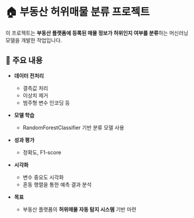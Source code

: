 # 🏠 부동산 허위매물 분류 프로젝트

이 프로젝트는 **부동산 플랫폼에 등록된 매물 정보가 허위인지 여부를 분류**하는 머신러닝 모델을 개발한 작업입니다.

## 📌 주요 내용

- **데이터 전처리**  
  - 결측값 처리  
  - 이상치 제거  
  - 범주형 변수 인코딩 등  

- **모델 학습**  
  - RandomForestClassifier 기반 분류 모델 사용  

- **성과 평가**  
  - 정확도, F1-score

- **시각화**  
  - 변수 중요도 시각화  
  - 혼동 행렬을 통한 예측 결과 분석  

- **목표**  
  - 부동산 플랫폼의 **허위매물 자동 탐지 시스템** 기반 마련

